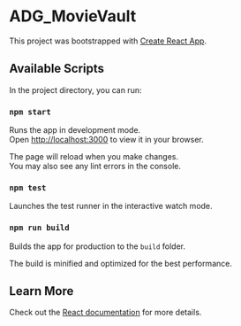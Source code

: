 # ADG_MovieVault

This project was bootstrapped with [Create React App](https://github.com/facebook/create-react-app).

## Available Scripts

In the project directory, you can run:

### `npm start`
Runs the app in development mode.  
Open [http://localhost:3000](http://localhost:3000) to view it in your browser.

The page will reload when you make changes.  
You may also see any lint errors in the console.

### `npm test`
Launches the test runner in the interactive watch mode.

### `npm run build`
Builds the app for production to the `build` folder.

The build is minified and optimized for the best performance.

## Learn More
Check out the [React documentation](https://reactjs.org/) for more details.
